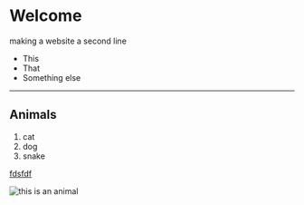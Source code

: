 # Welcome

making a website
a second line

* This
* That
* Something else

---
## Animals
1. cat
2. dog
3. snake

[fdsfdf](www.cnn.com)

![this is an animal](https://en.wikipedia.org/wiki/Tabby_cat#/media/File:Cat_November_2010-1a.jpg)
